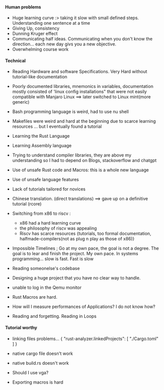#### Human problems
- Huge learning curve :> taking it slow with small defined steps. Understanding one sentence at a time
- Giving Up, consistency
- Dunning Kruger effect
- Communicating half ideas. Communicating when you don't know the direction... each new day givs you a new objective.
- Overwhelming course work 

#### Technical
- Reading Hardware and software Specifications. Very Hard without tutorial-like documentation
- Poorly documented libraries, mnemonics in variables, documentation mostly consisted of 'linux config installations" that were not easily compatible with Manjaro Linux ==> later switched to Linux mint(more generic)
- Bash programming language is weird, had to use nu shell
- Makefiles were weird and hard at the beginning due to scarce learning resources ... but I eventually found a tutorial
- Learning the Rust Language
- Learning Assembly language
- Trying to understand compiler libraries, they are above my understanding so I had to depend on Blogs, stackoverflow and chatgpt
- Use of unsafe Rust code and Macros: this is a whole new language
- Use of unsafe language features
- Lack of tutorials tailored for novices
- Chinese translation. (direct translations) ==> gave up on a definitive tutorial (rcore)
- Switching from x86 to riscv :
    - x86 had a hard learning curve
    - the philosophy of riscv was appealing
    - Riscv has scarce resources {tutorials, too formal documentation, halfmade-compilers(not as plug n play as those of x86)}
- Impossible Timelines ; Go at my own pace, the goal is not a degree. The goal is to lear and finish the project. My own pace. In systems programming... slow is fast. Fast is slow
- Reading someonelse's codebase
- Designing a huge project that you have no clear way to handle.


- unable to log in the Qemu monitor
- Rust Macros are hard.
- How will I measure performances of Applications? I do not know how?
- Reading and forgetting. Reading in Loops



#### Tutorial worthy
- linking files problems... {
    "rust-analyzer.linkedProjects": [
        "./Cargo.toml"
    ]
}

- native cargo file doesn't work
- native build.rs doesn't work
- Should I use vga?
- Exporting macros is hard
